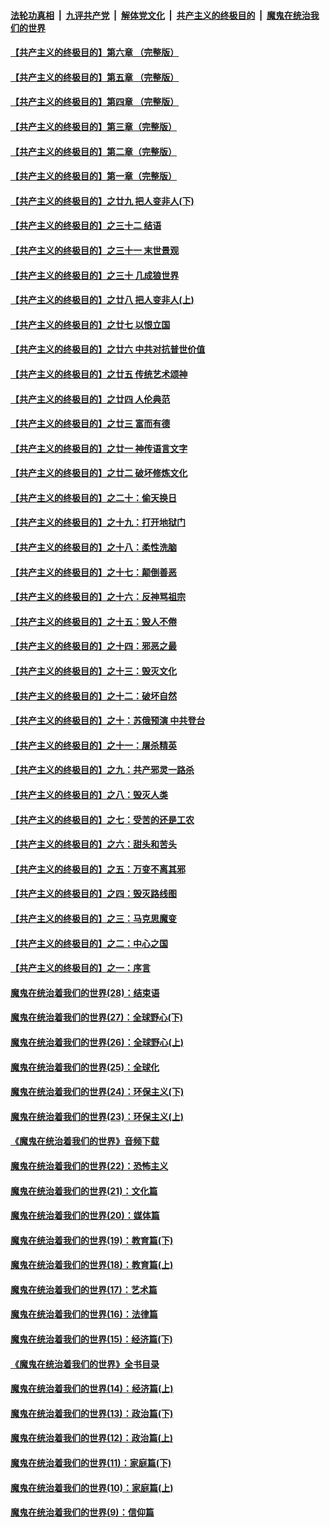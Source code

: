 

####  [法轮功真相](../../../../basic/blob/master/README.md?t=04111330) &nbsp;|&nbsp; [九评共产党](../../../../9ping.md/blob/master/README.md?t=04111330) &nbsp;|&nbsp; [解体党文化](../../../../jtdwh.md/blob/master/README.md?t=04111330)  &nbsp;|&nbsp; [共产主义的终极目的](../../../../gczydzjmd.md/blob/master/README.md?t=04111330) &nbsp;|&nbsp; [魔鬼在统治我们的世界](../../../../mgztzwmdsj.md/blob/master/README.md?t=04111330) 

#### [【共产主义的终极目的】第六章 （完整版）](../pages/nsc422/n11428913.md?t=04111330) 

#### [【共产主义的终极目的】第五章 （完整版）](../pages/nsc422/n11428912.md?t=04111330) 

#### [【共产主义的终极目的】第四章 （完整版）](../pages/nsc422/n11428907.md?t=04111330) 

#### [【共产主义的终极目的】第三章（完整版）](../pages/nsc422/n11428848.md?t=04111330) 

#### [【共产主义的终极目的】第二章（完整版）](../pages/nsc422/n11428831.md?t=04111330) 

#### [【共产主义的终极目的】第一章（完整版）](../pages/nsc422/n11417651.md?t=04111330) 

#### [【共产主义的终极目的】之廿九 把人变非人(下)](../pages/nsc422/n11344140.md?t=04111330) 

#### [【共产主义的终极目的】之三十二 结语](../pages/nsc422/n11360535.md?t=04111330) 

#### [【共产主义的终极目的】之三十一 末世景观](../pages/nsc422/n11351129.md?t=04111330) 

#### [【共产主义的终极目的】之三十 几成狼世界](../pages/nsc422/n11348280.md?t=04111330) 

#### [【共产主义的终极目的】之廿八 把人变非人(上)](../pages/nsc422/n11340492.md?t=04111330) 

#### [【共产主义的终极目的】之廿七 以恨立国](../pages/nsc422/n11336944.md?t=04111330) 

#### [【共产主义的终极目的】之廿六 中共对抗普世价值](../pages/nsc422/n11324785.md?t=04111330) 

#### [【共产主义的终极目的】之廿五 传统艺术颂神](../pages/nsc422/n11296396.md?t=04111330) 

#### [【共产主义的终极目的】之廿四 人伦典范](../pages/nsc422/n11296397.md?t=04111330) 

#### [【共产主义的终极目的】之廿三 富而有德](../pages/nsc422/n11283598.md?t=04111330) 

#### [【共产主义的终极目的】之廿一 神传语言文字](../pages/nsc422/n11263265.md?t=04111330) 

#### [【共产主义的终极目的】之廿二 破坏修炼文化](../pages/nsc422/n11245728.md?t=04111330) 

#### [【共产主义的终极目的】之二十：偷天换日](../pages/nsc422/n11238846.md?t=04111330) 

#### [【共产主义的终极目的】之十九：打开地狱门](../pages/nsc422/n11206376.md?t=04111330) 

#### [【共产主义的终极目的】之十八：柔性洗脑](../pages/nsc422/n11199994.md?t=04111330) 

#### [【共产主义的终极目的】之十七：颠倒善恶](../pages/nsc422/n11179782.md?t=04111330) 

#### [【共产主义的终极目的】之十六：反神骂祖宗](../pages/nsc422/n11166798.md?t=04111330) 

#### [【共产主义的终极目的】之十五：毁人不倦](../pages/nsc422/n11166792.md?t=04111330) 

#### [【共产主义的终极目的】之十四：邪恶之最](../pages/nsc422/n11150249.md?t=04111330) 

#### [【共产主义的终极目的】之十三：毁灭文化](../pages/nsc422/n11135227.md?t=04111330) 

#### [【共产主义的终极目的】之十二：破坏自然](../pages/nsc422/n11135214.md?t=04111330) 

#### [【共产主义的终极目的】之十：苏俄预演 中共登台](../pages/nsc422/n11118424.md?t=04111330) 

#### [【共产主义的终极目的】之十一：屠杀精英](../pages/nsc422/n11118442.md?t=04111330) 

#### [【共产主义的终极目的】之九：共产邪灵一路杀](../pages/nsc422/n11114139.md?t=04111330) 

#### [【共产主义的终极目的】之八：毁灭人类](../pages/nsc422/n11108503.md?t=04111330) 

#### [【共产主义的终极目的】之七：受苦的还是工农](../pages/nsc422/n11101809.md?t=04111330) 

#### [【共产主义的终极目的】之六：甜头和苦头](../pages/nsc422/n11096971.md?t=04111330) 

#### [【共产主义的终极目的】之五：万变不离其邪](../pages/nsc422/n11091285.md?t=04111330) 

#### [【共产主义的终极目的】之四：毁灭路线图](../pages/nsc422/n11086284.md?t=04111330) 

#### [【共产主义的终极目的】之三：马克思魔变](../pages/nsc422/n11061941.md?t=04111330) 

#### [【共产主义的终极目的】之二：中心之国](../pages/nsc422/n11047728.md?t=04111330) 

#### [【共产主义的终极目的】之一：序言](../pages/nsc422/n11086077.md?t=04111330) 

#### [魔鬼在统治着我们的世界(28)：结束语](../pages/nsc422/n10936246.md?t=04111330) 

#### [魔鬼在统治着我们的世界(27)：全球野心(下)](../pages/nsc422/n10928319.md?t=04111330) 

#### [魔鬼在统治着我们的世界(26)：全球野心(上)](../pages/nsc422/n10900318.md?t=04111330) 

#### [魔鬼在统治着我们的世界(25)：全球化](../pages/nsc422/n10788205.md?t=04111330) 

#### [魔鬼在统治着我们的世界(24)：环保主义(下)](../pages/nsc422/n10695307.md?t=04111330) 

#### [魔鬼在统治着我们的世界(23)：环保主义(上)](../pages/nsc422/n10688613.md?t=04111330) 

#### [《魔鬼在统治着我们的世界》音频下载](../pages/nsc422/n10635553.md?t=04111330) 

#### [魔鬼在统治着我们的世界(22)：恐怖主义](../pages/nsc422/n10614727.md?t=04111330) 

#### [魔鬼在统治着我们的世界(21)：文化篇](../pages/nsc422/n10597706.md?t=04111330) 

#### [魔鬼在统治着我们的世界(20)：媒体篇](../pages/nsc422/n10586579.md?t=04111330) 

#### [魔鬼在统治着我们的世界(19)：教育篇(下)](../pages/nsc422/n10564808.md?t=04111330) 

#### [魔鬼在统治着我们的世界(18)：教育篇(上)](../pages/nsc422/n10526970.md?t=04111330) 

#### [魔鬼在统治着我们的世界(17)：艺术篇](../pages/nsc422/n10499093.md?t=04111330) 

#### [魔鬼在统治着我们的世界(16)：法律篇](../pages/nsc422/n10485969.md?t=04111330) 

#### [魔鬼在统治着我们的世界(15)：经济篇(下)](../pages/nsc422/n10469975.md?t=04111330) 

#### [《魔鬼在统治着我们的世界》全书目录](../pages/nsc422/n10464261.md?t=04111330) 

#### [魔鬼在统治着我们的世界(14)：经济篇(上)](../pages/nsc422/n10457370.md?t=04111330) 

#### [魔鬼在统治着我们的世界(13)：政治篇(下)](../pages/nsc422/n10448270.md?t=04111330) 

#### [魔鬼在统治着我们的世界(12)：政治篇(上)](../pages/nsc422/n10444576.md?t=04111330) 

#### [魔鬼在统治着我们的世界(11)：家庭篇(下)](../pages/nsc422/n10440961.md?t=04111330) 

#### [魔鬼在统治着我们的世界(10)：家庭篇(上)](../pages/nsc422/n10435448.md?t=04111330) 

#### [魔鬼在统治着我们的世界(9)：信仰篇](../pages/nsc422/n10432159.md?t=04111330) 

